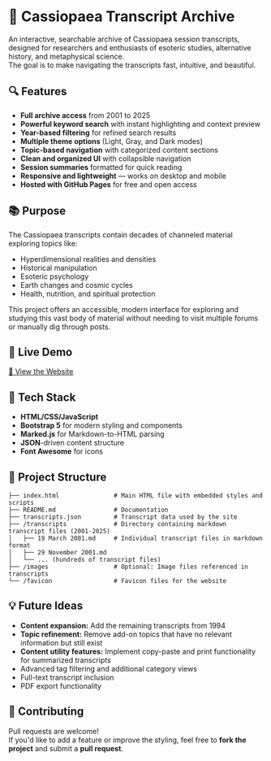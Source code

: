 # 🌌 Cassiopaea Transcript Archive

An interactive, searchable archive of Cassiopaea session transcripts, designed for researchers and enthusiasts of esoteric studies, alternative history, and metaphysical science.  
The goal is to make navigating the transcripts fast, intuitive, and beautiful.

## 🔍 Features

- **Full archive access** from 2001 to 2025
- **Powerful keyword search** with instant highlighting and context preview
- **Year-based filtering** for refined search results
- **Multiple theme options** (Light, Gray, and Dark modes)
- **Topic-based navigation** with categorized content sections
- **Clean and organized UI** with collapsible navigation
- **Session summaries** formatted for quick reading
- **Responsive and lightweight** — works on desktop and mobile
- **Hosted with GitHub Pages** for free and open access

## 📚 Purpose

The Cassiopaea transcripts contain decades of channeled material exploring topics like:
- Hyperdimensional realities and densities
- Historical manipulation
- Esoteric psychology
- Earth changes and cosmic cycles
- Health, nutrition, and spiritual protection

This project offers an accessible, modern interface for exploring and studying this vast body of material without needing to visit multiple forums or manually dig through posts.

## 🚀 Live Demo

[🔗 View the Website](https://omeryilmazlar.github.io/Cassiopaean-Transcripts-Summaries/)

## 🧩 Tech Stack

- **HTML/CSS/JavaScript**
- **Bootstrap 5** for modern styling and components
- **Marked.js** for Markdown-to-HTML parsing
- **JSON**-driven content structure
- **Font Awesome** for icons

## 📁 Project Structure
```
├── index.html               # Main HTML file with embedded styles and scripts
├── README.md                # Documentation
├── transcripts.json         # Transcript data used by the site
├── /transcripts             # Directory containing markdown transcript files (2001-2025)
│   ├── 19 March 2001.md     # Individual transcript files in markdown format
│   ├── 29 November 2001.md
│   └── ... (hundreds of transcript files)
├── /images                  # Optional: Image files referenced in transcripts
└── /favicon                 # Favicon files for the website
```
## 💡 Future Ideas

- **Content expansion:** Add the remaining transcripts from 1994
- **Topic refinement:** Remove add-on topics that have no relevant information but still exist
- **Content utility features:** Implement copy-paste and print functionality for summarized transcripts
- Advanced tag filtering and additional category views
- Full-text transcript inclusion
- PDF export functionality

## 🤝 Contributing

Pull requests are welcome!  
If you'd like to add a feature or improve the styling, feel free to **fork the project** and submit a **pull request**.